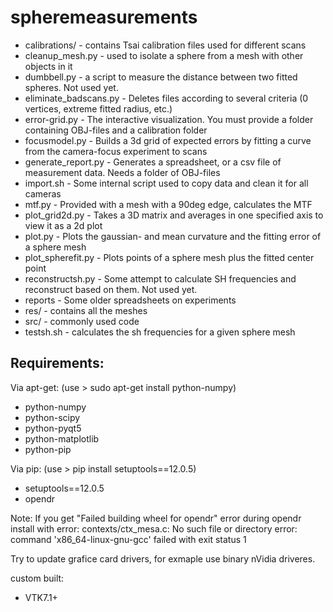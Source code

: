 # spheremeasurements

* calibrations/ - contains Tsai calibration files used for different scans
* cleanup_mesh.py - used to isolate a sphere from a mesh with other objects in it
* dumbbell.py - a script to measure the distance between two fitted spheres. Not used yet.
* eliminate_badscans.py - Deletes files according to several criteria (0 vertices, extreme fitted radius, etc.)
* error-grid.py - The interactive visualization. You must provide a folder containing OBJ-files and a calibration folder
* focusmodel.py - Builds a 3d grid of expected errors by fitting a curve from the camera-focus experiment to scans
* generate_report.py - Generates a spreadsheet, or a csv file of measurement data. Needs a folder of OBJ-files
* import.sh - Some internal script used to copy data and clean it for all cameras
* mtf.py - Provided with a mesh with a 90deg edge, calculates the MTF
* plot_grid2d.py - Takes a 3D matrix and averages in one specified axis to view it as a 2d plot
* plot.py - Plots the gaussian- and mean curvature and the fitting error of a sphere mesh
* plot_spherefit.py - Plots points of a sphere mesh plus the fitted center point
* reconstructsh.py - Some attempt to calculate SH frequencies and reconstruct based on them. Not used yet.
* reports - Some older spreadsheets on experiments
* res/ - contains all the meshes
* src/ - commonly used code
* testsh.sh - calculates the sh frequencies for a given sphere mesh

Requirements:
-------------
Via apt-get: (use > sudo apt-get install python-numpy)
* python-numpy
* python-scipy
* python-pyqt5
* python-matplotlib
* python-pip

Via pip: (use > pip install setuptools==12.0.5)
* setuptools==12.0.5
* opendr

Note: If you get "Failed building wheel for opendr" error during opendr install with 
  error: contexts/ctx_mesa.c: No such file or directory
  error: command 'x86_64-linux-gnu-gcc' failed with exit status 1

Try to update grafice card drivers, for exmaple use binary nVidia driveres.

custom built:
* VTK7.1+
